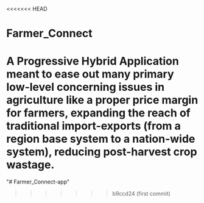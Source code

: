 <<<<<<< HEAD
# Farmer_Connect
A Progressive Hybrid Application meant to ease out many primary low-level concerning issues in agriculture like a proper price margin for farmers, expanding the reach of traditional import-exports (from a region base system to a nation-wide system), reducing post-harvest crop wastage.
=======
"# Farmer_Connect-app" 
>>>>>>> b9ccd24 (first commit)
